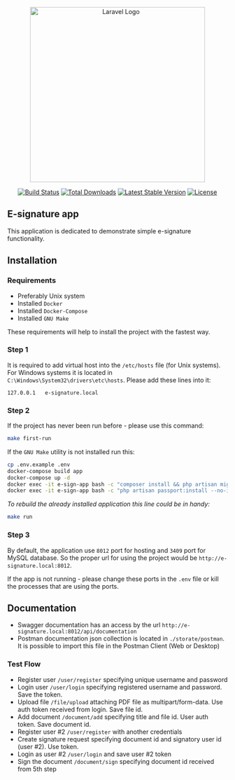 <p align="center"><a href="https://laravel.com" target="_blank"><img src="https://raw.githubusercontent.com/laravel/art/master/logo-lockup/5%20SVG/2%20CMYK/1%20Full%20Color/laravel-logolockup-cmyk-red.svg" width="400" alt="Laravel Logo"></a></p>

<p align="center">
<a href="https://github.com/laravel/framework/actions"><img src="https://github.com/laravel/framework/workflows/tests/badge.svg" alt="Build Status"></a>
<a href="https://packagist.org/packages/laravel/framework"><img src="https://img.shields.io/packagist/dt/laravel/framework" alt="Total Downloads"></a>
<a href="https://packagist.org/packages/laravel/framework"><img src="https://img.shields.io/packagist/v/laravel/framework" alt="Latest Stable Version"></a>
<a href="https://packagist.org/packages/laravel/framework"><img src="https://img.shields.io/packagist/l/laravel/framework" alt="License"></a>
</p>

## E-signature app

This application is dedicated to demonstrate simple e-signature functionality.

## Installation

### Requirements
- Preferably Unix system
- Installed `Docker`
- Installed `Docker-Compose`
- Installed `GNU Make`

These requirements will help to install the project with the fastest way.

### Step 1

It is required to add virtual host into the `/etc/hosts` file (for Unix systems).
For Windows systems it is located in `C:\Windows\System32\drivers\etc\hosts`.
Please add these lines into it:
```text
127.0.0.1   e-signature.local
```

### Step 2

If the project has never been run before - please use this command:
```bash
make first-run
```
If the `GNU Make` utility is not installed run this:
```bash
cp .env.example .env
docker-compose build app
docker-compose up -d
docker exec -it e-sign-app bash -c "composer install && php artisan migrate"
docker exec -it e-sign-app bash -c "php artisan passport:install --no-interaction"
```
_To rebuild the already installed application this line could be in handy:_
```bash
make run
```

### Step 3

By default, the application use `8012` port for hosting and `3409` port for MySQL database.
So the proper url for using the project would be `http://e-signature.local:8012`.

If the app is not running - please change these ports in the `.env` file
or kill the processes that are using the ports.

## Documentation

- Swagger documentation has an access by the url `http://e-signature.local:8012/api/documentation`
- Postman documentation json collection is located in `./storate/postman`.
It is possible to import this file in the Postman Client (Web or Desktop)

### Test Flow

- Register user `/user/register` specifying unique username and password
- Login user `/user/login` specifying registered username and password. Save the token.
- Upload file `/file/upload` attaching PDF file as multipart/form-data.
Use auth token received from login. Save file id.
- Add document `/document/add` specifying title and file id. User auth token. Save document id.
- Register user #2 `/user/register` with another credentials
- Create signature request specifying document id and signatory user id (user #2). Use token.
- Login as user #2 `/user/login` and save user #2 token
- Sign the document `/document/sign` specifying document id received from 5th step
